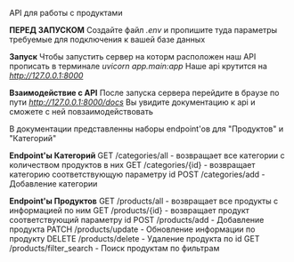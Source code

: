 API для работы с продуктами


**ПЕРЕД ЗАПУСКОМ**
Создайте файл _.env_ и пропишите туда параметры требуемые для подключения к вашей базе данных

**Запуск**
Чтобы запустить сервер на которм расположен наш API прописать в терминале _uvicorn app.main:app_
Наше api крутится на _http://127.0.0.1:8000_

**Взаимодействие с API**
После запуска сервера перейдите в браузе по пути _http://127.0.0.1:8000/docs_
Вы увидите документацию к api и сможете с ней повзаимодействовать

В документации представленны наборы endpoint'ов для "Продуктов" и "Категорий"

**Endpoint'ы Категорий**
GET /categories/all - возвращает все категории с количеством продуктов в них
GET /categories/{id} - возвращает категорию соответствующую параметру id
POST /categories/add - Добавление категории

**Endpoint'ы Продуктов**
GET /products/all - возвращает все продукты с информацией по ним
GET /products/{id} - возвращает продукт соответствующий параметру id
POST /products/add - Добавление продукта
PATCH /products/update - Обновление информации по продукту
DELETE /products/delete - Удаление продукта по id
GET /products/filter_search - Поиск продуктам по фильтрам
